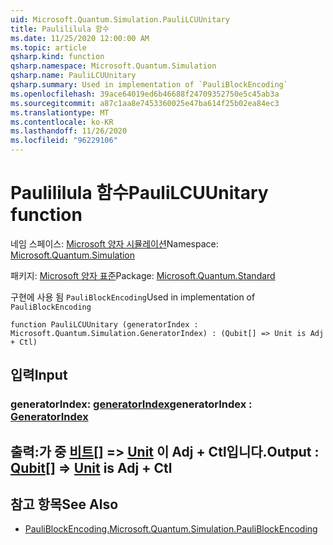 ```yaml
---
uid: Microsoft.Quantum.Simulation.PauliLCUUnitary
title: Paulililula 함수
ms.date: 11/25/2020 12:00:00 AM
ms.topic: article
qsharp.kind: function
qsharp.namespace: Microsoft.Quantum.Simulation
qsharp.name: PauliLCUUnitary
qsharp.summary: Used in implementation of `PauliBlockEncoding`
ms.openlocfilehash: 39ace64019ed6b46688f24709352750e5c45ab3a
ms.sourcegitcommit: a87c1aa8e7453360025e47ba614f25b02ea84ec3
ms.translationtype: MT
ms.contentlocale: ko-KR
ms.lasthandoff: 11/26/2020
ms.locfileid: "96229106"
---
```

# <a name="paulilcuunitary-function"></a><span data-ttu-id="be595-102">Paulililula 함수</span><span class="sxs-lookup"><span data-stu-id="be595-102">PauliLCUUnitary function</span></span>

<span data-ttu-id="be595-103">네임 스페이스: [Microsoft 양자 시뮬레이션](xref:Microsoft.Quantum.Simulation)</span><span class="sxs-lookup"><span data-stu-id="be595-103">Namespace: [Microsoft.Quantum.Simulation](xref:Microsoft.Quantum.Simulation)</span></span>

<span data-ttu-id="be595-104">패키지: [Microsoft 양자 표준](https://nuget.org/packages/Microsoft.Quantum.Standard)</span><span class="sxs-lookup"><span data-stu-id="be595-104">Package: [Microsoft.Quantum.Standard](https://nuget.org/packages/Microsoft.Quantum.Standard)</span></span>


<span data-ttu-id="be595-105">구현에 사용 됨 `PauliBlockEncoding`</span><span class="sxs-lookup"><span data-stu-id="be595-105">Used in implementation of `PauliBlockEncoding`</span></span>

```qsharp
function PauliLCUUnitary (generatorIndex : Microsoft.Quantum.Simulation.GeneratorIndex) : (Qubit[] => Unit is Adj + Ctl)
```


## <a name="input"></a><span data-ttu-id="be595-106">입력</span><span class="sxs-lookup"><span data-stu-id="be595-106">Input</span></span>

### <a name="generatorindex--generatorindex"></a><span data-ttu-id="be595-107">generatorIndex: [generatorIndex](xref:Microsoft.Quantum.Simulation.GeneratorIndex)</span><span class="sxs-lookup"><span data-stu-id="be595-107">generatorIndex : [GeneratorIndex](xref:Microsoft.Quantum.Simulation.GeneratorIndex)</span></span>





## <a name="output--qubit--unit--is-adj--ctl"></a><span data-ttu-id="be595-108">출력:가 중 [비트](xref:microsoft.quantum.lang-ref.qubit)[] => [Unit](xref:microsoft.quantum.lang-ref.unit)  이 Adj + Ctl입니다.</span><span class="sxs-lookup"><span data-stu-id="be595-108">Output : [Qubit](xref:microsoft.quantum.lang-ref.qubit)[] => [Unit](xref:microsoft.quantum.lang-ref.unit)  is Adj + Ctl</span></span>



## <a name="see-also"></a><span data-ttu-id="be595-109">참고 항목</span><span class="sxs-lookup"><span data-stu-id="be595-109">See Also</span></span>

- [<span data-ttu-id="be595-110">PauliBlockEncoding.</span><span class="sxs-lookup"><span data-stu-id="be595-110">Microsoft.Quantum.Simulation.PauliBlockEncoding</span></span>](xref:Microsoft.Quantum.Simulation.PauliBlockEncoding)